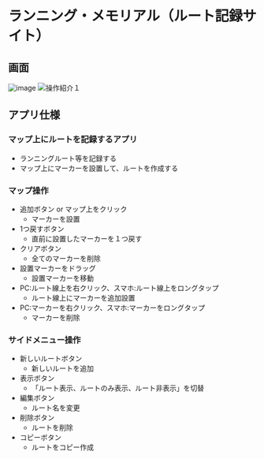 # ランニング・メモリアル（ルート記録サイト）
## 画面
![image](https://github.com/simgon/running-memorial/assets/23553796/31bbd783-cc2f-44ce-ab44-c45a7ca694a2)
![操作紹介１](https://github.com/simgon/running-memorial/assets/23553796/e5f48b46-4796-4450-84cc-b30bb1e8095a)
## アプリ仕様
### マップ上にルートを記録するアプリ
- ランニングルート等を記録する
- マップ上にマーカーを設置して、ルートを作成する
### マップ操作
- 追加ボタン or マップ上をクリック
  - マーカーを設置
- 1つ戻すボタン
  - 直前に設置したマーカーを１つ戻す
- クリアボタン
  - 全てのマーカーを削除
- 設置マーカーをドラッグ
  - 設置マーカーを移動
- PC:ルート線上を右クリック、スマホ:ルート線上をロングタップ
  - ルート線上にマーカーを追加設置
- PC:マーカーを右クリック、スマホ:マーカーをロングタップ
  - マーカーを削除
### サイドメニュー操作
- 新しいルートボタン
  - 新しいルートを追加
- 表示ボタン
  - 「ルート表示、ルートのみ表示、ルート非表示」を切替
- 編集ボタン
  - ルート名を変更
- 削除ボタン
  - ルートを削除
- コピーボタン
  - ルートをコピー作成
